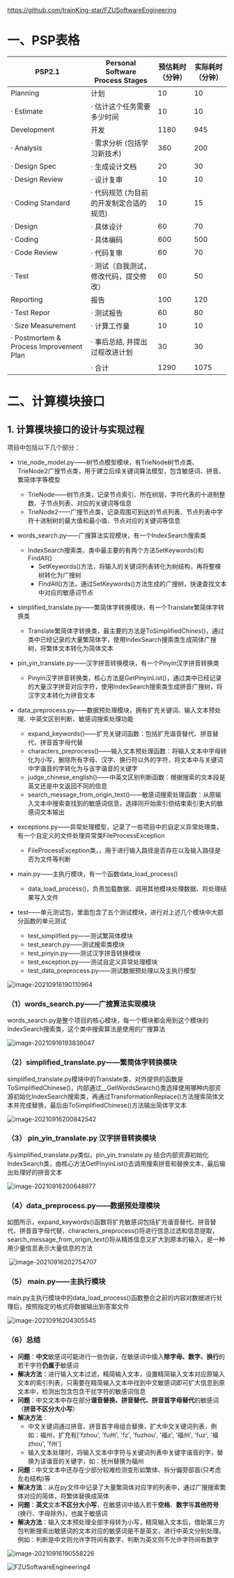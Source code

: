 https://github.com/trainKing-star/FZUSoftwareEngineering

# 一、PSP表格

| **PSP2.1**                              | **Personal Software Process Stages**    | **预估耗时（分钟）** | **实际耗时（分钟）** |
| --------------------------------------- | --------------------------------------- | -------------------- | -------------------- |
| Planning                                | 计划                                    | 10                   | 10                   |
| · Estimate                              | · 估计这个任务需要多少时间              | 10                   | 10                   |
| Development                             | 开发                                    | 1180                 | 945                  |
| · Analysis                              | · 需求分析 (包括学习新技术)             | 360                  | 200                  |
| · Design Spec                           | · 生成设计文档                          | 20                   | 30                   |
| · Design Review                         | · 设计复审                              | 10                   | 10                   |
| · Coding Standard                       | · 代码规范 (为目前的开发制定合适的规范) | 10                   | 15                   |
| · Design                                | · 具体设计                              | 60                   | 70                   |
| · Coding                                | · 具体编码                              | 600                  | 500                  |
| · Code Review                           | · 代码复审                              | 60                   | 70                   |
| · Test                                  | · 测试（自我测试，修改代码，提交修改）  | 60                   | 50                   |
| Reporting                               | 报告                                    | 100                  | 120                  |
| · Test Repor                            | · 测试报告                              | 60                   | 80                   |
| · Size Measurement                      | · 计算工作量                            | 10                   | 10                   |
| · Postmortem & Process Improvement Plan | · 事后总结, 并提出过程改进计划          | 30                   | 30                   |
|                                         | · 合计                                  | 1290                 | 1075                 |

# 二、计算模块接口

## 1. 计算模块接口的设计与实现过程

项目中包括以下几个部分：

- trie_node_model.py——树节点模型模块，有TrieNode树节点类、TrieNode2广搜节点类，用于建立后续关键词算法模型，包含敏感词、拼音、繁简体字等模型
  - TrieNode——树节点类，记录节点索引、所在树层、字符代表的十进制整数、子节点列表、对应的关键词等信息
  - TrieNode2——广搜节点类，记录周围可到达的节点列表、节点列表中字符十进制树的最大值和最小值、节点对应的关键词等信息

- words_search.py——广搜算法实现模块，有一个IndexSearch搜索类
  - IndexSearch搜索类，类中最主要的有两个方法SetKeywords()和FindAll()
    - SetKeywords()方法，将输入的关键词列表转化为树结构，再将整棵树转化为广搜树
    - FindAll()方法，通过SetKeywords()方法生成的广搜树，快速查找文本中对应的敏感词节点
- simplified_translate.py——繁简体字转换模块，有一个Translate繁简体字转换类
  - Translate繁简体字转换类，最主要的方法是ToSimplifiedChines()，通过类中已经记录的大量繁简体字，使用IndexSearch搜索类生成简体广搜树，将繁体文本转化为简体文本
- pin_yin_translate.py——汉字拼音转换模块，有一个Pinyin汉字拼音转换类
  - Pinyin汉字拼音转换类，核心方法是GetPinyinList()，通过类中已经记录的大量汉字拼音对应字符，使用IndexSearch搜索类生成拼音广搜树，将汉字文本转化为拼音文本
- data_preprocess.py——数据预处理模块，拥有扩充关键词、输入文本预处理、中英文区别判断、敏感词搜索处理功能
  - expand_keywords()——扩充关键词函数：包括扩充谐音替代、拼音替代、拼音首字母代替
  - characters_preprocess()——输入文本预处理函数：将输入文本中字母转化为小写，删除所有字母、汉字、换行符以外的字符，将文本中与关键词中字谐音的字转化为与该字谐音的关键字
  - judge_chinese_english()——中英文区别判断函数：根据搜索的文本段是英文还是中文返回不同的信息
  - search_message_from_origin_text()——敏感词搜索处理函数：从原输入文本中搜索查找到的敏感词信息，选择同开始索引但结束索引更大的敏感词文本输出
- exceptions.py——异常处理模型，记录了一些项目中的自定义异常处理类，有一个自定义的文件处理异常类FileProcessException
  - FileProcessException类，，用于进行输入路径是否存在以及输入路径是否为文件等判断
- main.py——主执行模块，有一个函数data_load_process()
  - data_load_process()，负责加载数据、调用其他模块处理数据、将处理结果写入文件
- test——单元测试包，里面包含了五个测试模块，进行对上述几个模块中大部分函数的单元测试
  - test_simplified.py——测试繁简体模块
  - test_search.py——测试搜索类模块
  - test_pinyin.py——测试汉字拼音转换模块
  - test_exception.py——测试自定义异常处理模块
  - test_data_preprocess.py——测试数据预处理以及主执行模型

![image-20210916190110964](README.assets/image-20210916190110964.png)

### （1）words_search.py——广搜算法实现模块

words_search.py是整个项目的核心模块，每一个模块都会用到这个模块的IndexSearch搜索类，这个类中搜索算法是使用的广搜算法

![image-20210916193836047](README.assets/image-20210916193836047.png)

### （2）simplified_translate.py——繁简体字转换模块

simplified_translate.py模块中的Translate类，对外提供的函数是ToSimplifiedChinese()，内部通过__GetWordsSearch()类选择使用哪种内部资源初始化IndexSearch搜索类，再通过TransformationReplace()方法搜索简体文本并完成替换，最后由ToSimplifiedChinese()方法输出简体字文本

![image-20210916200842542](README.assets/image-20210916200842542.png)

### （3） pin_yin_translate.py 汉字拼音转换模块

与simplified_translate.py类似，pin_yin_translate.py 结合内部资源初始化IndexSearch类，由核心方法GetPinyinList()去调用搜索拼音和替换文本，最后输出处理好的拼音文本

![image-20210916200648977](README.assets/image-20210916200648977.png)

### （4）data_preprocess.py——数据预处理模块

如图所示，expand_keywords()函数将扩充敏感词包括扩充谐音替代、拼音替代、拼音首字母代替，characters_preprocess()将进行信息过滤和信息提取，search_message_from_origin_text()将从精炼信息又扩大到原本的输入，是一种用少量信息表示大量信息的方法

​    ![image-20210916202754707](README.assets/image-20210916202754707.png)

### （5） main.py——主执行模块

 main.py主执行模块中的data_load_process()函数整合之前的内容对数据进行处理后，按照指定的格式将数据输出到答案文件

![image-20210916204305545](README.assets/image-20210916204305545.png)

### （6）总结

- **问题**：**中文**敏感词可能进行一些伪装，在敏感词中插入**除字母、数字、换行**的若干字符**仍属于**敏感词
- **解决方法**：进行输入文本过滤，精简输入文本，设置精简输入文本对应原输入文本的索引列表，只需要在精简输入文本中找到中文敏感词即可扩大信息到原文本中，检测出包含包含干扰字符的敏感词信息
- **问题**：中文文本中存在部分**谐音替换、拼音替代、拼音首字母替代**的敏感词（**拼音不区分大小写**）
- **解决方法**：
  - 中文关键词通过拼音、拼音首字母组合替换，扩大中文关键词列表，例如：福州，扩充有['fzhou', 'fu州', 'fz', 'fuzhou', '福z', '福州', 'fuz', '福zhou', 'f州']
  - 输入文本处理时，将输入文本中字符与关键词列表中关键字谐音的字，替换为该谐音的关键字，如：抚州替换为福州
- **问题**：中文文本中还存在少部分较难检测变形如繁体、拆分偏旁部首(只考虑左右结构)等
- **解决方法**：从在py文件中记录了大量繁简体对应字的列表中，通过广搜搜索繁体对应的简体，将繁体替换成简体
- **问题**：**英文**文本**不区分大小写**，在敏感词中插入若干**空格**、**数字**等**其他符号**(换行、字母除外)，也属于敏感词
- **解决方法**：输入文本预处理全部字母转为小写，精简输入文本后，借助第三方包判断搜索出敏感词的文本对应的敏感词是不是英文，进行中英文分别处理。例如：判断是中文则允许字符间有数字，判断为英文则不允许字符间有数字

![image-20210916190558226](README.assets/image-20210916190558226.png)

![FZUSoftwareEngineering4](README.assets/FZUSoftwareEngineering4.png)

